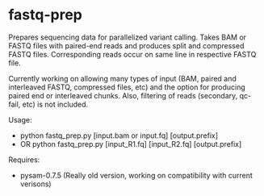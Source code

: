 # fastq-prep

Prepares sequencing data for parallelized variant calling. Takes BAM or FASTQ files with paired-end reads and produces split and compressed FASTQ files. Corresponding reads occur on same line in respective FASTQ file. 


Currently working on allowing many types of input (BAM, paired and interleaved FASTQ, compressed files, etc) and the option for producing paired end or interleaved chunks. Also, filtering of reads (secondary, qc-fail, etc) is not included. 

Usage:
  * python fastq_prep.py [input.bam or input.fq] [output.prefix]
  * OR python fastq_prep.py [input_R1.fq] [input_R2.fq] [output.prefix]

Requires:
  * pysam-0.7.5 (Really old version, working on compatibility with current verisons)


